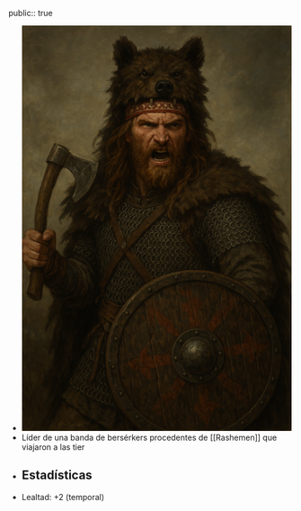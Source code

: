 public:: true

- ![ChatGPT Image 8 abr 2025, 23_35_23.png](../assets/ChatGPT_Image_8_abr_2025,_23_35_23_1744151727853_0.png)
- Líder de una banda de bersérkers procedentes de [[Rashemen]] que viajaron a las tier
- ## Estadísticas
- Lealtad: +2 (temporal)